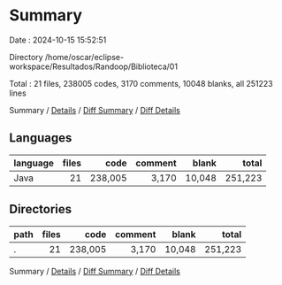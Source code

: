 # Summary

Date : 2024-10-15 15:52:51

Directory /home/oscar/eclipse-workspace/Resultados/Randoop/Biblioteca/01

Total : 21 files,  238005 codes, 3170 comments, 10048 blanks, all 251223 lines

Summary / [Details](details.md) / [Diff Summary](diff.md) / [Diff Details](diff-details.md)

## Languages
| language | files | code | comment | blank | total |
| :--- | ---: | ---: | ---: | ---: | ---: |
| Java | 21 | 238,005 | 3,170 | 10,048 | 251,223 |

## Directories
| path | files | code | comment | blank | total |
| :--- | ---: | ---: | ---: | ---: | ---: |
| . | 21 | 238,005 | 3,170 | 10,048 | 251,223 |

Summary / [Details](details.md) / [Diff Summary](diff.md) / [Diff Details](diff-details.md)
